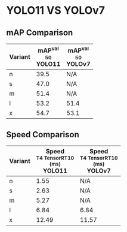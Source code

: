 ---
---

# YOLO11 VS YOLOv7

## mAP Comparison

| **Variant** | <center><span style='width: 400px;'>**mAP<sup>val<br>50**<br>**YOLO11**</span></center> | <center><span style='width: 400px;'>**mAP<sup>val<br>50**<br>**YOLOv7**</span></center> |
| ----------- | --------------------------------------------------------------------------------------- | --------------------------------------------------------------------------------------- |
| n           | 39.5                                                                                    | N/A                                                                                     |
| s           | 47.0                                                                                    | N/A                                                                                     |
| m           | 51.4                                                                                    | N/A                                                                                     |
| l           | 53.2                                                                                    | 51.4                                                                                    |
| x           | 54.7                                                                                    | 53.1                                                                                    |

## Speed Comparison

| **Variant** | <center><span style='width: 200px;'>**Speed**<br><sup>T4 TensorRT10<br>(ms)</sup><br>**YOLO11**</span></center> | <center><span style='width: 200px;'>**Speed**<br><sup>T4 TensorRT10<br>(ms)</sup><br>**YOLOv7**</span></center> |
| ----------- | --------------------------------------------------------------------------------------------------------------- | --------------------------------------------------------------------------------------------------------------- |
| n           | 1.55                                                                                                            | N/A                                                                                                             |
| s           | 2.63                                                                                                            | N/A                                                                                                             |
| m           | 5.27                                                                                                            | N/A                                                                                                             |
| l           | 6.84                                                                                                            | 6.84                                                                                                            |
| x           | 12.49                                                                                                           | 11.57                                                                                                           |
